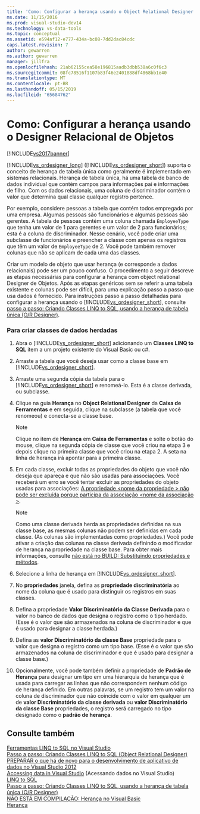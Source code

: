 ```yaml
---
title: 'Como: Configurar a herança usando o Object Relational Designer | Microsoft Docs'
ms.date: 11/15/2016
ms.prod: visual-studio-dev14
ms.technology: vs-data-tools
ms.topic: conceptual
ms.assetid: e594af12-e777-434a-bc08-7dd2dac84cdc
caps.latest.revision: 7
author: gewarren
ms.author: gewarren
manager: jillfra
ms.openlocfilehash: 21ab62155cea58e196815aadb3dbb538a6c0f6c3
ms.sourcegitcommit: 08fc78516f1107b83f46e2401888df4868bb1e40
ms.translationtype: MT
ms.contentlocale: pt-BR
ms.lasthandoff: 05/15/2019
ms.locfileid: "65684762"
---
```

# <a name="how-to-configure-inheritance-by-using-the-or-designer"></a>Como: Configurar a herança usando o Designer Relacional de Objetos
[!INCLUDE[vs2017banner](../includes/vs2017banner.md)]

[!INCLUDE[vs_ordesigner_long](../includes/vs-ordesigner-long-md.md)] ([!INCLUDE[vs_ordesigner_short](../includes/vs-ordesigner-short-md.md)]) suporta o conceito de herança de tabela única como geralmente é implementado em sistemas relacionais. Herança de tabela única, há uma tabela de banco de dados individual que contém campos para informações pai e informações de filho. Com os dados relacionais, uma coluna de discriminador contém o valor que determina qual classe qualquer registro pertence.  
  
 Por exemplo, considere pessoas a tabela que contém todos empregado por uma empresa. Algumas pessoas são funcionários e algumas pessoas são gerentes. A tabela de pessoas contém uma coluna chamada `EmployeeType` que tenha um valor de 1 para gerentes e um valor de 2 para funcionários; esta é a coluna de discriminador. Nesse cenário, você pode criar uma subclasse de funcionários e preencher a classe com apenas os registros que têm um valor de `EmployeeType` de 2. Você pode também remover colunas que não se aplicam de cada uma das classes.  
  
 Criar um modelo de objeto que usar herança (e corresponde a dados relacionais) pode ser um pouco confuso. O procedimento a seguir descreve as etapas necessárias para configurar a herança com object relational Designer de Objetos. Após as etapas genéricos sem se referir a uma tabela existente e colunas pode ser difícil, para uma explicação passo a passo que usa dados é fornecido. Para instruções passo a passo detalhadas para configurar a herança usando o [!INCLUDE[vs_ordesigner_short](../includes/vs-ordesigner-short-md.md)], consulte [passo a passo: Criando Classes LINQ to SQL, usando a herança de tabela única (O/R Designer)](../data-tools/walkthrough-creating-linq-to-sql-classes-by-using-single-table-inheritance-o-r-designer.md).  
  
### <a name="to-create-inherited-data-classes"></a>Para criar classes de dados herdadas  
  
1. Abra o [!INCLUDE[vs_ordesigner_short](../includes/vs-ordesigner-short-md.md)] adicionando um **Classes LINQ to SQL** item a um projeto existente do Visual Basic ou c#.  
  
2. Arraste a tabela que você deseja usar como a classe base em [!INCLUDE[vs_ordesigner_short](../includes/vs-ordesigner-short-md.md)].  
  
3. Arraste uma segunda cópia da tabela para o [!INCLUDE[vs_ordesigner_short](../includes/vs-ordesigner-short-md.md)] e renomeá-lo. Esta é a classe derivada, ou subclasse.  
  
4. Clique na guia **Herança** no **Object Relational Designer** da **Caixa de Ferramentas** e em seguida, clique na subclasse (a tabela que você renomeou) e conecta-se a classe base.  
  
    > [!NOTE]
    > Clique no item de **Herança** em **Caixa de Ferramentas** e solte o botão do mouse, clique na segunda cópia de classe que você criou na etapa 3 e depois clique na primeira classe que você criou na etapa 2. A seta na linha de herança irá apontar para a primeira classe.  
  
5. Em cada classe, excluir todas as propriedades do objeto que você não deseja que apareça e que não são usadas para associações. Você receberá um erro se você tentar excluir as propriedades do objeto usadas para associações: [A propriedade \<nome da propriedade > não pode ser excluída porque participa da associação \<nome da associação >](../data-tools/the-property-property-name-cannot-be-deleted-because-it-is-participating-in-the-association-association-name.md).  
  
    > [!NOTE]
    > Como uma classe derivada herda as propriedades definidas na sua classe base, as mesmas colunas não podem ser definidas em cada classe. (As colunas são implementadas como propriedades.) Você pode ativar a criação das colunas na classe derivada definindo o modificador de herança na propriedade na classe base. Para obter mais informações, consulte [não está no BUILD: Substituindo propriedades e métodos](https://msdn.microsoft.com/2167e8f5-1225-4b13-9ebd-02591ba90213).  
  
6. Selecione a linha de herança em [!INCLUDE[vs_ordesigner_short](../includes/vs-ordesigner-short-md.md)].  
  
7. No **propriedades** janela, defina as **propriedade discriminatória** ao nome da coluna que é usado para distinguir os registros em suas classes.  
  
8. Defina a propriedade **Valor Discriminatório da Classe Derivada** para o valor no banco de dados que designa o registro como o tipo herdado. (Esse é o valor que são armazenados na coluna de discriminador e que é usado para designar a classe herdada.)  
  
9. Defina as **valor Discriminatório da classe Base** propriedade para o valor que designa o registro como um tipo base. (Esse é o valor que são armazenados na coluna de discriminador e que é usado para designar a classe base.)  
  
10. Opcionalmente, você pode também definir a propriedade de **Padrão de Herança** para designar um tipo em uma hierarquia de herança que é usada para carregar as linhas que não correspondem nenhum código de herança definido. Em outras palavras, se um registro tem um valor na coluna de discriminador que não coincide com o valor em qualquer um de **valor Discriminatório da classe derivada** ou **valor Discriminatório da classe Base** propriedades, o registro será carregado no tipo designado como o **padrão de herança**.  
  
## <a name="see-also"></a>Consulte também  
 [Ferramentas LINQ to SQL no Visual Studio](../data-tools/linq-to-sql-tools-in-visual-studio2.md)   
 [Passo a passo: Criando Classes LINQ to SQL (Object Relational Designer)](https://msdn.microsoft.com/library/35aad4a4-2e8a-46e2-ae09-5fbfd333c233)   
 [PREPARAR o que há de novo para o desenvolvimento de aplicativo de dados no Visual Studio 2012](https://msdn.microsoft.com/3d50d68f-5f44-4915-842f-6d42fce793f1)   
 [Accessing data in Visual Studio](../data-tools/accessing-data-in-visual-studio.md)  (Acessando dados no Visual Studio)  
 [LINQ to SQL](https://msdn.microsoft.com/library/73d13345-eece-471a-af40-4cc7a2f11655)   
 [Passo a passo: Criando Classes LINQ to SQL, usando a herança de tabela única (O/R Designer)](../data-tools/walkthrough-creating-linq-to-sql-classes-by-using-single-table-inheritance-o-r-designer.md)   
 [NÃO ESTÁ EM COMPILAÇÃO: Herança no Visual Basic](https://msdn.microsoft.com/e5e6e240-ed31-4657-820c-079b7c79313c)   
 [Herança](https://msdn.microsoft.com/library/81d64ee4-50f9-4d6c-a8dc-257c348d2eea)
